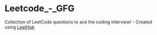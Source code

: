 # Leetcode_-_GFG
Collection of LeetCode questions to ace the coding interview! - Created using [LeetHub](https://github.com/QasimWani/LeetHub)
